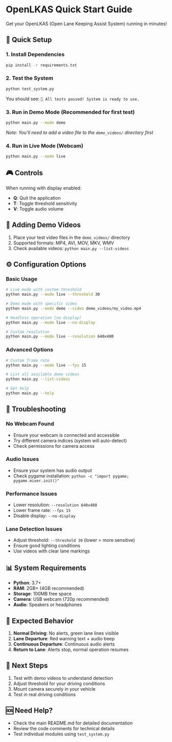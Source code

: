 # OpenLKAS Quick Start Guide

Get your OpenLKAS (Open Lane Keeping Assist System) running in minutes!

## 🚀 Quick Setup

### 1. Install Dependencies
```bash
pip install -r requirements.txt
```

### 2. Test the System
```bash
python test_system.py
```
You should see: `🎉 All tests passed! System is ready to use.`

### 3. Run in Demo Mode (Recommended for first test)
```bash
python main.py --mode demo
```
*Note: You'll need to add a video file to the `demo_videos/` directory first*

### 4. Run in Live Mode (Webcam)
```bash
python main.py --mode live
```

## 🎮 Controls

When running with display enabled:
- **Q**: Quit the application
- **T**: Toggle threshold sensitivity
- **V**: Toggle audio volume

## 📁 Adding Demo Videos

1. Place your test video files in the `demo_videos/` directory
2. Supported formats: MP4, AVI, MOV, MKV, WMV
3. Check available videos: `python main.py --list-videos`

## ⚙️ Configuration Options

### Basic Usage
```bash
# Live mode with custom threshold
python main.py --mode live --threshold 30

# Demo mode with specific video
python main.py --mode demo --video demo_videos/my_video.mp4

# Headless operation (no display)
python main.py --mode live --no-display

# Custom resolution
python main.py --mode live --resolution 640x480
```

### Advanced Options
```bash
# Custom frame rate
python main.py --mode live --fps 15

# List all available demo videos
python main.py --list-videos

# Get help
python main.py --help
```

## 🔧 Troubleshooting

### No Webcam Found
- Ensure your webcam is connected and accessible
- Try different camera indices (system will auto-detect)
- Check permissions for camera access

### Audio Issues
- Ensure your system has audio output
- Check pygame installation: `python -c "import pygame; pygame.mixer.init()"`

### Performance Issues
- Lower resolution: `--resolution 640x480`
- Lower frame rate: `--fps 15`
- Disable display: `--no-display`

### Lane Detection Issues
- Adjust threshold: `--threshold 30` (lower = more sensitive)
- Ensure good lighting conditions
- Use videos with clear lane markings

## 📊 System Requirements

- **Python**: 3.7+
- **RAM**: 2GB+ (4GB recommended)
- **Storage**: 100MB free space
- **Camera**: USB webcam (720p recommended)
- **Audio**: Speakers or headphones

## 🎯 Expected Behavior

1. **Normal Driving**: No alerts, green lane lines visible
2. **Lane Departure**: Red warning text + audio beep
3. **Continuous Departure**: Continuous audio alerts
4. **Return to Lane**: Alerts stop, normal operation resumes

## 📝 Next Steps

1. Test with demo videos to understand detection
2. Adjust threshold for your driving conditions
3. Mount camera securely in your vehicle
4. Test in real driving conditions

## 🆘 Need Help?

- Check the main README.md for detailed documentation
- Review the code comments for technical details
- Test individual modules using `test_system.py` 